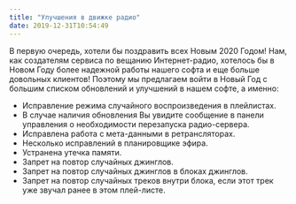 ```yaml
---
title: "Улучшения в движке радио"
date: 2019-12-31T10:54:49
---
```



 В первую очередь, хотели бы поздравить всех Новым 2020 Годом! Нам, как создателям сервиса по вещанию Интернет-радио, хотелось бы в Новом Году более надежной работы нашего софта и еще больше довольных клиентов! Поэтому мы предлагаем войти в Новый Год с большим списком обновлений и улучшений в нашем софте, а именно:

 - Исправление режима случайного воспроизведения в плейлистах.
 - В случае наличия обновления Вы увидите сообщение в панели управления о необходимости перезапуска радио-сервера.
 - Исправлена работа с мета-данными в ретрансляторах.
 - Несколько исправлений в планировщике эфира.
 - Устранена утечка памяти.
 - Запрет на повтор случайных джинглов.
 - Запрет на повтор случайных джинглов в блоках джинглов.
 - Запрет на повтор случайных треков внутри блока, если этот трек уже звучал ранее в этом плей-листе.

